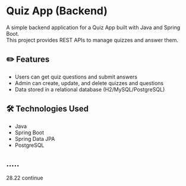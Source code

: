 # Quiz App (Backend)

A simple backend application for a Quiz App built with Java and Spring Boot.  
This project provides REST APIs to manage quizzes and answer them.

## ✏️ Features
- Users can get quiz questions and submit answers
- Admin can create, update, and delete quizzes and questions
- Data stored in a relational database (H2/MySQL/PostgreSQL)

## 🛠️ Technologies Used
- Java
- Spring Boot
- Spring Data JPA
- PostgreSQL

## .....
28.22 continue
